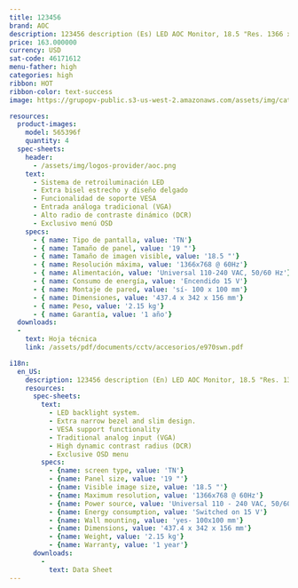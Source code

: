 ```yaml
---
title: 123456
brand: AOC
description: 123456 description (Es) LED AOC Monitor, 18.5 "Res. 1366 x 768, VGA
price: 163.000000
currency: USD
sat-code: 46171612
menu-father: high
categories: high
ribbon: HOT
ribbon-color: text-success
image: https://grupopv-public.s3-us-west-2.amazonaws.com/assets/img/catalog/thumbnails/shoes-woman/high/565396f.png

resources:
  product-images:
    model: 565396f
    quantity: 4
  spec-sheets:
    header:
      - /assets/img/logos-provider/aoc.png
    text:
      - Sistema de retroiluminación LED
      - Extra bisel estrecho y diseño delgado
      - Funcionalidad de soporte VESA
      - Entrada análoga tradicional (VGA)
      - Alto radio de contraste dinámico (DCR)
      - Exclusivo menú OSD
    specs:
      - { name: Tipo de pantalla, value: 'TN'}
      - { name: Tamaño de panel, value: '19 "'}
      - { name: Tamaño de imagen visible, value: '18.5 "'}
      - { name: Resolución máxima, value: '1366x768 @ 60Hz'}
      - { name: Alimentación, value: 'Universal 110-240 VAC, 50/60 Hz'}
      - { name: Consumo de energía, value: 'Encendido 15 V'}
      - { name: Montaje de pared, value: 'sí- 100 x 100 mm'}
      - { name: Dimensiones, value: '437.4 x 342 x 156 mm'}
      - { name: Peso, value: '2.15 kg'}
      - { name: Garantía, value: '1 año'}
  downloads:
  -
    text: Hoja técnica
    link: /assets/pdf/documents/cctv/accesorios/e970swn.pdf

i18n:
  en_US:
    description: 123456 description (En) LED AOC Monitor, 18.5 "Res. 1366 x 768, VGA
    resources:
      spec-sheets:
        text:
          - LED backlight system.
          - Extra narrow bezel and slim design.
          - VESA support functionality
          - Traditional analog input (VGA)
          - High dynamic contrast radius (DCR)
          - Exclusive OSD menu
        specs:
          - {name: screen type, value: 'TN'}
          - {name: Panel size, value: '19 "'}
          - {name: Visible image size, value: '18.5 "'}
          - {name: Maximum resolution, value: '1366x768 @ 60Hz'}
          - {name: Power source, value: 'Universal 110 - 240 VAC, 50/60 Hz'}
          - {name: Energy consumption, value: 'Switched on 15 V'}
          - {name: Wall mounting, value: 'yes- 100x100 mm'}
          - {name: Dimensions, value: '437.4 x 342 x 156 mm'}
          - {name: Weight, value: '2.15 kg'}
          - {name: Warranty, value: '1 year'}
      downloads:
        -
          text: Data Sheet
---
```

